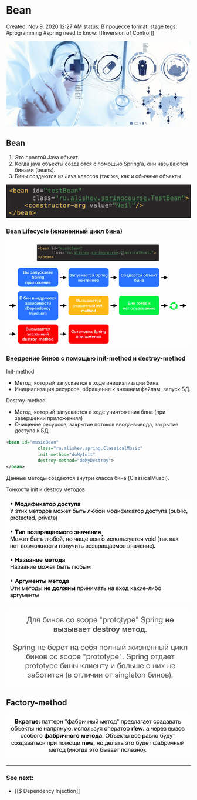 # Bean

Created: Nov 9, 2020 12:27 AM
status: В процессе
format: stage
tegs: #programming #spring
need to know: [[Inversion of Control]] 

![Bean%20ca7b701378db4e89810fa2fa29d93275/Untitled.png](Images/Programming/Spring%20Framework/Bean%20ca7b701378db4e89810fa2fa29d93275/Untitled.png)

## Bean

1. Это простой Java объект.
2. Когда java объекты создаются с помощью Spring'а, они называются бинами (beans).
3. Бины создаются из Java классов (так же, как и обычные объекты

![Bean%20ca7b701378db4e89810fa2fa29d93275/Untitled%201.png](Images/Programming/Spring%20Framework/Bean%20ca7b701378db4e89810fa2fa29d93275/Untitled%201.png)

### Bean Lifecycle (жизненный цикл бина)

![Bean%20ca7b701378db4e89810fa2fa29d93275/Untitled%202.png](Images/Programming/Spring%20Framework/Bean%20ca7b701378db4e89810fa2fa29d93275/Untitled%202.png)

### Внедрение бинов с помощью init-method и destroy-method

Init-method

- Метод, который запускается в ходе инициализации бина.
- Инициализация ресурсов, обращение к внешним файлам, запуск БД.

Destroy-method

- Метод, который запускается в ходе уничтожения бина (при завершении приложенияя)
- Очищение ресурсов, закрытие потоков ввода-вывода, закрытие доступа к БД.

```xml
<bean id="musicBean"
			class="ru.alishev.spring.ClassicalMusic"
			init-method="doMyInit"
			destroy-method="doMyDestroy">
</bean>
```

Данные методы создаются внутри класса бина (ClassicalMusci).

Тонкости init и destroy методов

![Bean%20ca7b701378db4e89810fa2fa29d93275/Untitled%203.png](Images/Programming/Spring%20Framework/Bean%20ca7b701378db4e89810fa2fa29d93275/Untitled%203.png)

![Bean%20ca7b701378db4e89810fa2fa29d93275/Untitled%204.png](Images/Programming/Spring%20Framework/Bean%20ca7b701378db4e89810fa2fa29d93275/Untitled%204.png)

## Factory-method

![Bean%20ca7b701378db4e89810fa2fa29d93275/Untitled%205.png](Images/Programming/Spring%20Framework/Bean%20ca7b701378db4e89810fa2fa29d93275/Untitled%205.png)

---
### See next:
- [[$ Dependency Injection]]